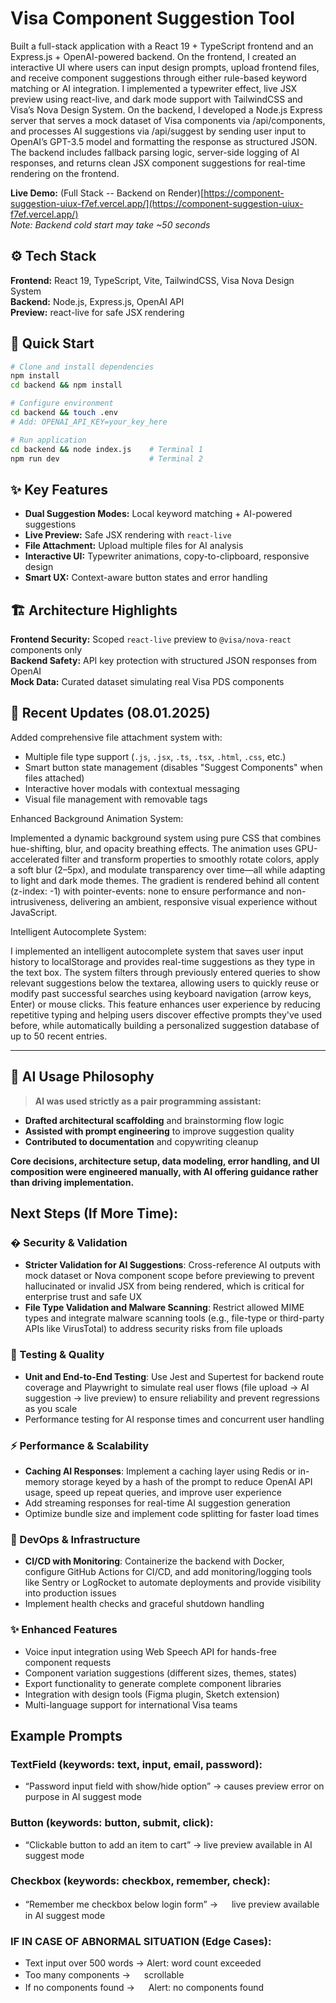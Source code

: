 # Visa Component Suggestion Tool

Built a full-stack application with a React 19 + TypeScript frontend and an Express.js + OpenAI-powered backend. On the frontend, I created an interactive UI where users can input design prompts, upload frontend files, and receive component suggestions through either rule-based keyword matching or AI integration. I implemented a typewriter effect, live JSX preview using react-live, and dark mode support with TailwindCSS and Visa’s Nova Design System. On the backend, I developed a Node.js Express server that serves a mock dataset of Visa components via /api/components, and processes AI suggestions via /api/suggest by sending user input to OpenAI’s GPT-3.5 model and formatting the response as structured JSON. The backend includes fallback parsing logic, server-side logging of AI responses, and returns clean JSX component suggestions for real-time rendering on the frontend.

**Live Demo:** (Full Stack -- Backend on Render)[https://component-suggestion-uiux-f7ef.vercel.app/](https://component-suggestion-uiux-f7ef.vercel.app/)  
_Note: Backend cold start may take ~50 seconds_

## ⚙️ Tech Stack

**Frontend:** React 19, TypeScript, Vite, TailwindCSS, Visa Nova Design System  
**Backend:** Node.js, Express.js, OpenAI API  
**Preview:** react-live for safe JSX rendering

## 🚀 Quick Start

```bash
# Clone and install dependencies
npm install
cd backend && npm install

# Configure environment
cd backend && touch .env
# Add: OPENAI_API_KEY=your_key_here

# Run application
cd backend && node index.js    # Terminal 1
npm run dev                    # Terminal 2
```

## ✨ Key Features

- **Dual Suggestion Modes:** Local keyword matching + AI-powered suggestions
- **Live Preview:** Safe JSX rendering with `react-live`
- **File Attachment:** Upload multiple files for AI analysis
- **Interactive UI:** Typewriter animations, copy-to-clipboard, responsive design
- **Smart UX:** Context-aware button states and error handling

## 🏗️ Architecture Highlights

**Frontend Security:** Scoped `react-live` preview to `@visa/nova-react` components only  
**Backend Safety:** API key protection with structured JSON responses from OpenAI  
**Mock Data:** Curated dataset simulating real Visa PDS components

## 📎 Recent Updates (08.01.2025)

Added comprehensive file attachment system with:

- Multiple file type support (`.js`, `.jsx`, `.ts`, `.tsx`, `.html`, `.css`, etc.)
- Smart button state management (disables "Suggest Components" when files attached)
- Interactive hover modals with contextual messaging
- Visual file management with removable tags

Enhanced Background Animation System:

Implemented a dynamic background system using pure CSS that combines hue-shifting, blur, and opacity breathing effects. The animation uses GPU-accelerated filter and transform properties to smoothly rotate colors, apply a soft blur (2–5px), and modulate transparency over time—all while adapting to light and dark mode themes. The gradient is rendered behind all content (z-index: -1) with pointer-events: none to ensure performance and non-intrusiveness, delivering an ambient, responsive visual experience without JavaScript.

Intelligent Autocomplete System: 

I implemented an intelligent autocomplete system that saves user input history to localStorage and provides real-time suggestions as they type in the text box. The system filters through previously entered queries to show relevant suggestions below the textarea, allowing users to quickly reuse or modify past successful searches using keyboard navigation (arrow keys, Enter) or mouse clicks. This feature enhances user experience by reducing repetitive typing and helping users discover effective prompts they've used before, while automatically building a personalized suggestion database of up to 50 recent entries.

---

## 🤖 AI Usage Philosophy

> **AI was used strictly as a pair programming assistant:**

- **Drafted architectural scaffolding** and brainstorming flow logic
- **Assisted with prompt engineering** to improve suggestion quality
- **Contributed to documentation** and copywriting cleanup

**Core decisions, architecture setup, data modeling, error handling, and UI composition were engineered manually, with AI offering guidance rather than driving implementation.**

## Next Steps (If More Time):

### � Security & Validation

- **Stricter Validation for AI Suggestions**: Cross-reference AI outputs with mock dataset or Nova component scope before previewing to prevent hallucinated or invalid JSX from being rendered, which is critical for enterprise trust and safe UX
- **File Type Validation and Malware Scanning**: Restrict allowed MIME types and integrate malware scanning tools (e.g., file-type or third-party APIs like VirusTotal) to address security risks from file uploads

### 🧪 Testing & Quality

- **Unit and End-to-End Testing**: Use Jest and Supertest for backend route coverage and Playwright to simulate real user flows (file upload → AI suggestion → live preview) to ensure reliability and prevent regressions as you scale
- Performance testing for AI response times and concurrent user handling

### ⚡ Performance & Scalability

- **Caching AI Responses**: Implement a caching layer using Redis or in-memory storage keyed by a hash of the prompt to reduce OpenAI API usage, speed up repeat queries, and improve user experience
- Add streaming responses for real-time AI suggestion generation
- Optimize bundle size and implement code splitting for faster load times

### 🚀 DevOps & Infrastructure

- **CI/CD with Monitoring**: Containerize the backend with Docker, configure GitHub Actions for CI/CD, and add monitoring/logging tools like Sentry or LogRocket to automate deployments and provide visibility into production issues
- Implement health checks and graceful shutdown handling

### ✨ Enhanced Features

- Voice input integration using Web Speech API for hands-free component requests
- Component variation suggestions (different sizes, themes, states)
- Export functionality to generate complete component libraries
- Integration with design tools (Figma plugin, Sketch extension)
- Multi-language support for international Visa teams

## Example Prompts

### TextField (keywords: text, input, email, password):

- “Password input field with show/hide option” → causes preview error on purpose in AI suggest mode

### Button (keywords: button, submit, click):

- “Clickable button to add an item to cart” → live preview available in AI suggest mode

### Checkbox (keywords: checkbox, remember, check):

- “Remember me checkbox below login form” → 　 live preview available in AI suggest mode

### IF IN CASE OF ABNORMAL SITUATION (Edge Cases):

- Text input over 500 words → Alert: word count exceeded
- Too many components → 　 scrollable
- If no components found → 　 Alert: no components found
